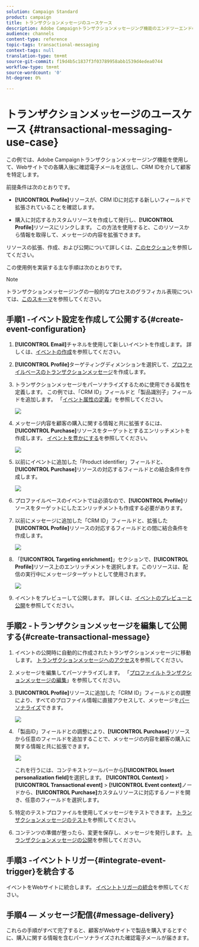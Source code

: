 ```yaml
---
solution: Campaign Standard
product: campaign
title: トランザクションメッセージのユースケース
description: Adobe Campaignトランザクションメッセージング機能のエンドツーエンドの例を見つけ出します。
audience: channels
content-type: reference
topic-tags: transactional-messaging
context-tags: null
translation-type: tm+mt
source-git-commit: f19d4b5c1837f3f03789958abb1539d4edea0744
workflow-type: tm+mt
source-wordcount: '0'
ht-degree: 0%

---
```



# トランザクションメッセージのユースケース {#transactional-messaging-use-case}

この例では、Adobe Campaignトランザクションメッセージング機能を使用して、Webサイトでの各購入後に確認電子メールを送信し、CRM IDを介して顧客を特定します。

前提条件は次のとおりです。

* **[!UICONTROL Profile]**&#x200B;リソースが、CRM IDに対応する新しいフィールドで拡張されていることを確認します。

* 購入に対応するカスタムリソースを作成して発行し、**[!UICONTROL Profile]**&#x200B;リソースにリンクします。 この方法を使用すると、このリソースから情報を取得して、メッセージの内容を拡張できます。

リソースの拡張、作成、および公開について詳しくは、[このセクション](../../developing/using/key-steps-to-add-a-resource.md)を参照してください。

この使用例を実装する主な手順は次のとおりです。

>[!NOTE]
>
>トランザクションメッセージングの一般的なプロセスのグラフィカル表現については、[このスキーマ](../../channels/using/getting-started-with-transactional-msg.md#key-steps)を参照してください。

## 手順1 -イベント設定を作成して公開する{#create-event-configuration}

1. **[!UICONTROL Email]**&#x200B;チャネルを使用して新しいイベントを作成します。 詳しくは、[イベントの作成](../../channels/using/configuring-transactional-event.md#creating-an-event)を参照してください。

1. **[!UICONTROL Profile]**&#x200B;ターゲティングディメンションを選択して、[プロファイルベースのトランザクションメッセージ](../../channels/using/configuring-transactional-event.md#profile-based-transactional-messages)を作成します。

1. トランザクションメッセージをパーソナライズするために使用できる属性を定義します。 この例では、「CRM ID」フィールドと「製品識別子」フィールドを追加します。 「[イベント属性の定義](../../channels/using/configuring-transactional-event.md#defining-the-event-attributes)」を参照してください。

   ![](assets/message-center_usecase1.png)

1. メッセージ内容を顧客の購入に関する情報と共に拡張するには、**[!UICONTROL Purchase]**&#x200B;リソースをターゲットとするエンリッチメントを作成します。 [イベントを豊かにする](../../channels/using/configuring-transactional-event.md#enriching-the-transactional-message-content)を参照してください。

   ![](assets/message-center_usecase2.png)

1. 以前にイベントに追加した「Product identifier」フィールドと、**[!UICONTROL Purchase]**&#x200B;リソースの対応するフィールドとの結合条件を作成します。

   ![](assets/message-center_usecase3.png)

1. プロファイルベースのイベントでは必須なので、**[!UICONTROL Profile]**&#x200B;リソースをターゲットにしたエンリッチメントも作成する必要があります。

1. 以前にメッセージに追加した「CRM ID」フィールドと、拡張した&#x200B;**[!UICONTROL Profile]**&#x200B;リソースの対応するフィールドとの間に結合条件を作成します。<!--What's the purpose to have created a CRM ID for this event and to have the CRM ID as a join condition? could it be any other field provided you created it in the event?-->

   ![](assets/message-center_usecase4.png)

1. 「**[!UICONTROL Targeting enrichment]**」セクションで、**[!UICONTROL Profile]**&#x200B;リソース上のエンリッチメントを選択します。このリソースは、配信の実行中にメッセージターゲットとして使用されます。

   ![](assets/message-center_usecase5.png)

1. イベントをプレビューして公開します。 詳しくは、[イベントのプレビューと公開](../../channels/using/publishing-transactional-event.md#previewing-and-publishing-the-event)を参照してください。

## 手順2 -トランザクションメッセージを編集して公開する{#create-transactional-message}

1. イベントの公開時に自動的に作成されたトランザクションメッセージに移動します。 [トランザクションメッセージへのアクセス](../../channels/using/editing-transactional-message.md#accessing-transactional-messages)を参照してください。

1. メッセージを編集してパーソナライズします。 「[プロファイルトランザクションメッセージの編集](../../channels/using/editing-transactional-message.md#editing-profile-transactional-message)」を参照してください。

1. **[!UICONTROL Profile]**&#x200B;リソースに追加した「CRM ID」フィールドとの調整により、すべてのプロファイル情報に直接アクセスして、メッセージを[パーソナライズ](../../designing/using/personalization.md#inserting-a-personalization-field)できます。

   ![](assets/message-center_usecase6.png)

1. 「製品ID」フィールドとの調整により、**[!UICONTROL Purchase]**&#x200B;リソースから任意のフィールドを追加することで、メッセージの内容を顧客の購入に関する情報と共に拡張できます。

   ![](assets/message-center_usecase7.png)

   これを行うには、コンテキストツールバーから&#x200B;**[!UICONTROL Insert personalization field]**&#x200B;を選択します。 **[!UICONTROL Context]** > **[!UICONTROL Transactional event]** > **[!UICONTROL Event context]**&#x200B;ノードから、**[!UICONTROL Purchase]**&#x200B;カスタムリソースに対応するノードを開き、任意のフィールドを選択します。

1. 特定のテストプロファイルを使用してメッセージをテストできます。 [トランザクションメッセージのテスト](../../channels/using/testing-transactional-message.md#testing-a-transactional-message)を参照してください。

1. コンテンツの準備が整ったら、変更を保存し、メッセージを発行します。 [トランザクションメッセージの公開](../../channels/using/publishing-transactional-message.md#publishing-a-transactional-message)を参照してください。

## 手順3 -イベントトリガー{#integrate-event-trigger}を統合する

イベントをWebサイトに統合します。 [イベントトリガーの統合](../../channels/using/getting-started-with-transactional-msg.md#integrate-event-trigger)を参照してください。

## 手順4 — メッセージ配信{#message-delivery}

これらの手順がすべて完了すると、顧客がWebサイトで製品を購入するとすぐに、購入に関する情報を含むパーソナライズされた確認電子メールが届きます。